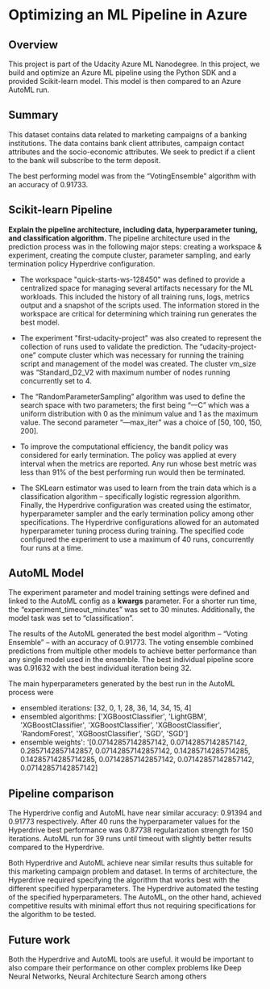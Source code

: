 # Optimizing an ML Pipeline in Azure

## Overview
This project is part of the Udacity Azure ML Nanodegree.
In this project, we build and optimize an Azure ML pipeline using the Python SDK and a provided Scikit-learn model.
This model is then compared to an Azure AutoML run.

## Summary
This dataset contains data related to marketing campaigns of a banking institutions. The data contains bank client attributes, campaign contact attributes and the socio-economic attributes. We seek to predict if a client to the bank will subscribe to the term deposit.

The best performing model was from the “VotingEnsemble” algorithm with an accuracy of 0.91733.
  
## Scikit-learn Pipeline
**Explain the pipeline architecture, including data, hyperparameter tuning, and classification algorithm.**
The pipeline architecture used in the prediction process was in the following major steps: creating a workspace & experiment, creating the compute cluster, parameter sampling, and early termination policy Hyperdrive configuration.

* The workspace "quick-starts-ws-128450" was defined to provide a centralized space for managing several artifacts necessary for the ML workloads. This included the history of all training runs, logs, metrics output and a snapshot of the scripts used. The information stored in the workspace are critical for determining which training run generates the best model.

* The experiment "first-udacity-project" was also created to represent the collection of runs used to validate the prediction.
The “udacity-project-one” compute cluster which was necessary for running the training script and management of the model was created. The cluster vm_size was “Standard_D2_V2 with maximum number of nodes running concurrently set to 4.

* The “RandomParameterSampling” algorithm was used to define the search space with two parameters; the first being “—C” which was a uniform distribution with 0 as the minimum value and 1 as the maximum value. The second parameter “—max_iter” was a choice of [50, 100, 150, 200].

* To improve the computational efficiency, the bandit policy was considered for early termination. The policy was applied at every interval when the metrics are reported. Any run whose best metric was less than 91% of the best performing run would then be terminated.

* The SKLearn estimator was used to learn from the train data which is a classification algorithm – specifically logistic regression algorithm. Finally, the Hyperdrive configuration was created using the estimator, hyperparameter sampler and the early termination policy among other specifications. The Hyperdrive configurations allowed for an automated hyperparameter tuning process during training. The specified code configured the experiment to use a maximum of 40 runs, concurrently four runs at a time.
  
## AutoML Model 
The experiment parameter and model training settings were defined and linked to the AutoML config as a **kwargs** parameter. For a shorter run time, the “experiment_timeout_minutes” was set to 30 minutes. Additionally, the model task was set to “classification”.

The results of the AutoML generated the best model algorithm – “Voting Ensemble” – with an accuracy of 0.91773. The voting ensemble combined predictions from multiple other models to achieve better performance than any single model used in the ensemble. The best individual pipeline score was 0.91632 with the best individual iteration being 32.

The main hyperparameters generated by the best run in the AutoML process were

* ensembled iterations: [32, 0, 1, 28, 36, 14, 34, 15, 4]
* ensembled algorithms: ['XGBoostClassifier', 'LightGBM', 'XGBoostClassifier', 'XGBoostClassifier', 'XGBoostClassifier', 'RandomForest', 'XGBoostClassifier', 'SGD', 'SGD']
* ensemble weights': '[0.07142857142857142, 0.07142857142857142, 0.2857142857142857, 0.07142857142857142, 0.14285714285714285, 0.14285714285714285, 0.07142857142857142, 0.07142857142857142, 0.07142857142857142]

## Pipeline comparison
The Hyperdrive config and AutoML have near similar accuracy: 0.91394 and 0.91773 respectively. After 40 runs the hyperparameter values for the Hyperdrive best performance was 0.87738 regularization strength for 150 iterations. AutoML run for 39 runs until timeout with slightly better results compared to the Hyperdrive.

Both Hyperdrive and AutoML achieve near similar results thus suitable for this marketing campaign problem and dataset. In terms of architecture, the Hyperdrive required specifying the algorithm that works best with the different specified hyperparameters. The Hyperdrive automated the testing of the specified hyperparameters. The AutoML, on the other hand, achieved competitive results with minimal effort thus not requiring specifications for the algorithm to be tested.

## Future work
Both the Hyperdrive and AutoML tools are useful. it would be important to also compare their performance on other complex problems like Deep Neural Networks, Neural Architecture Search among others

